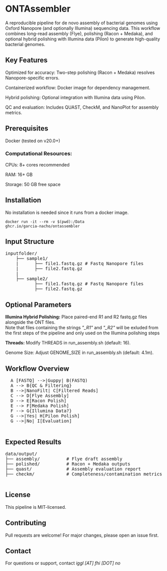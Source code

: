 # ONTAssembler   
A reproducible pipeline for de novo assembly of bacterial genomes using Oxford Nanopore (and optionally Illumina) sequencing data. 
This workflow combines long-read assembly (Flye), polishing (Racon + Medaka), and optional hybrid polishing with Illumina data (Pilon) to generate high-quality bacterial genomes.

## Key Features   
Optimized for accuracy: Two-step polishing (Racon + Medaka) resolves Nanopore-specific errors.   

Containerized workflow: Docker image for dependency management.   

Hybrid polishing: Optional integration with Illumina data using Pilon.   

QC and evaluation: Includes QUAST, CheckM, and NanoPlot for assembly metrics.   



## Prerequisites   
Docker (tested on v20.0+)   

### Computational Resources:   

CPUs: 8+ cores recommended   

RAM: 16+ GB   

Storage: 50 GB free space   

## Installation

No installation is needed since it runs from a docker image.   

<code>docker run -it --rm -v $(pwd):/Data ghcr.io/garcia-nacho/ontassembler</code>

## Input Structure
<pre>
inputfolder/   
    ├── sample1/    
    |      ├── file1.fastq.gz # Fastq Nanopore files   
    |      ├── file2.fastq.gz    
    |   
    ├── sample2/    
           ├── file1.fastq.gz # Fastq Nanopore files   
           ├── file2.fastq.gz     
</pre>

## Optional Parameters    
**Illumina Hybrid Polishing:** Place paired-end R1 and R2 fastq.gz files alongside the ONT files.    
Note that files containing the strings *"_R1"* and *"_R2"* will be exluded from the first steps of the pipeline and only used on the Illumina polishing steps    

**Threads:** Modify THREADS in run_assembly.sh (default: 16).    

Genome Size: Adjust GENOME_SIZE in run_assembly.sh (default: 4.1m).    

## Workflow Overview

<pre>
  A [FASTQ] -->|Guppy| B(FASTQ)
  A --> B{QC & Filtering}
  B -->|NanoFilt| C[Filtered Reads]
  C --> D[Flye Assembly]
  D --> E[Racon Polish]
  E --> F[Medaka Polish]
  F --> G{Illumina Data?}
  G -->|Yes| H[Pilon Polish]
  G -->|No| I[Evaluation]
 </pre>


## Expected Results
<pre>
data/output/
├── assembly/          # Flye draft assembly
├── polished/          # Racon + Medaka outputs
├── quast/             # Assembly evaluation report
├── checkm/            # Completeness/contamination metrics

</pre>

## License
This pipeline is MIT-licensed. 

## Contributing
Pull requests are welcome! For major changes, please open an issue first.

## Contact
For questions or support, contact *iggl [AT] fhi [DOT] no*
